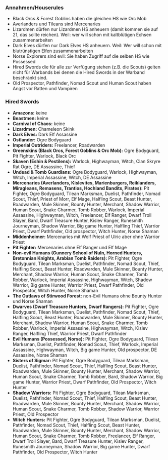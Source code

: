 ### Annahmen/Houserules
 - Black Orcs & Forest Goblins haben die gleichen HS wie Orc Mob
 - Averlanders und Tileans sind Mercenaries
 - Lizardmen dürfen nur Lizardmen HS anheuern (damit kommen sie auf 21, das sollte reichen). Weil: wer will schon mit kaltblütigen Echsen zusammenarbeiten
 - Dark Elves dürfen nur Dark Elves HS anheuern. Weil: Wer will schon mit blutrünstigen Elfen zusammenarbeiten
 - Norse Explorers sind evil: Sie haben Zugriff auf die selben HS wie Possessed
 - Hired Swords die für alle zur Verfügung stehen (z.B. die Scouts) gelten nicht für Warbands bei denen die Hired Swords in der Warband beschränkt sind.
 - Old Prospector, Pathfinder, Nomad Scout und Human Scout haben Angst vor Ratten und Vampiren

### Hired Swords
 - **Amazons:** keine
 - **Beastmen:** keine
 - **Carnival of Chaos:** keine
 - **Lizardmen:** Chameleon Skink
 - **Dark Elves:** Dark Elf Assassine
 - **Ostlander:** Ogre Bodyguard
 - **Imperial Outriders:** Freelancer, Roadwarden
 - **Greenskins (Black Orcs, Forest Goblins & Orc Mob):** Ogre Bodyguard, Pit Fighter, Warlock, Black Orc
 - **Skaven (Eshin & Pestilens):** Warlock, Highwayman, Witch, Clan Skryre Rat Ogre, DE Assassine, Thief
 - **Undead & Tomb Guardians:** Ogre Bodyguard, Warlock, Highwayman, Witch, Imperial Assassine, Witch, DE Assassine
 - **Mercenaries (Averlanders, Kislevites, Marienburgers, Reiklanders, Miragleans, Remasens, Trantios, Hochland Bandits, Pirates):** Pit Fighter, Ogre Bodyguard, Tilean Marksman, Duelist, Pathfinder, Nomad Scout, Thief, Priest of Morr, Elf Mage, Halfling Scout, Beast Hunter, Roadwarden, Mule Skinner, Bounty Hunter, Merchant, Shadow Warrior, Human Scout, Snake Charmer, Tomb Robber, Warlock, Imperial Assassine, Highwayman, Witch, Freelancer, Elf Ranger, Dwarf Troll Slayer, Bard, Dwarf Treasure Hunter, Kislev Ranger, Runesmith Journeyman, Shadow Warrior, Big game Hunter, Halfling Thief, Warrior Priest, Dwarf Pathfinder, Old prospector, Witch Hunter, Norse Shaman
 - **Middenheimer:** Mercenaries mit Wolf Priest of Ulric aber ohne Warrior Priest
 - **Pit Fighter:** Mercenaries ohne Elf Ranger und Elf Mage  
 - **Non-evil Humans (Gunnery School of Nuln, Horned Hunters, Bretonnian Knights, Arabian Tomb Raiders):** Pit Fighter, Ogre Bodyguard, Tilean Marksman, Duelist, Pathfinder, Nomad Scout, Thief, Halfling Scout, Beast Hunter, Roadwarden, Mule Skinner, Bounty Hunter, Merchant, Shadow Warrior, Human Scout, Snake Charmer, Tomb Robber, Warlock, Imperial Assassine, Highwayman, Witch, Shadow Warrior, Big game Hunter, Warrior Priest, Dwarf Pathfinder, Old Prospector, Witch Hunter, Norse Shaman
 - **The Outlaws of Stirwood Forest:** non-Evil Humans ohne Bounty Hunter und Norse Shaman
 - **Dwarves (Dwarf Treasure Hunters, Dwarf Rangers):** Pit Fighter, Ogre Bodyguard, Tilean Marksman, Duelist, Pathfinder, Nomad Scout, Thief, Halfling Scout, Beast Hunter, Roadwarden, Mule Skinner, Bounty Hunter, Merchant, Shadow Warrior, Human Scout, Snake Charmer, Tomb Robber, Warlock, Imperial Assassine, Highwayman, Witch, Kislev Ranger, Halfling Thief, Warrior Priest, Dwarf Pathfinder
 - **Evil Humans (Possessed, Norse):** Pit Fighter, Ogre Bodyguard, Tilean Marksman, Duelist, Pathfinder, Nomad Scout, Thief, Warlock, Imperial Assassine, Highwayman, Witch, Big game Hunter, Old prospector, DE Assassine, Norse Shaman
 - **Sisters of Sigmar:** Pit Fighter, Ogre Bodyguard, Tilean Marksman, Duelist, Pathfinder, Nomad Scout, Thief, Halfling Scout, Beast Hunter, Roadwarden, Mule Skinner, Bounty Hunter, Merchant, Shadow Warrior, Human Scout, Snake Charmer, Tomb Robber, Bard, Shadow Warrior, Big game Hunter, Warrior Priest, Dwarf Pathfinder, Old Prospector, Witch Hunter
 - **Shadow Warriors:** Pit Fighter, Ogre Bodyguard, Tilean Marksman, Duelist, Pathfinder, Nomad Scout, Thief, Halfling Scout, Beast Hunter, Roadwarden, Mule Skinner, Bounty Hunter, Merchant, Shadow Warrior, Human Scout, Snake Charmer, Tomb Robber, Shadow Warrior, Warrior Priest, Old Prospector
 - **Witch Hunters:** Pit Fighter, Ogre Bodyguard, Tilean Marksman, Duelist, Pathfinder, Nomad Scout, Thief, Halfling Scout, Beast Hunter, Roadwarden, Mule Skinner, Bounty Hunter, Merchant, Shadow Warrior, Human Scout, Snake Charmer, Tomb Robber, Freelancer, Elf Ranger, Dwarf Troll Slayer, Bard, Dwarf Treasure Hunter, Kislev Ranger, Runesmith Journeyman, Shadow Warrior, Big game Hunter, Dwarf Pathfinder, Old Prospector, Witch Hunter
